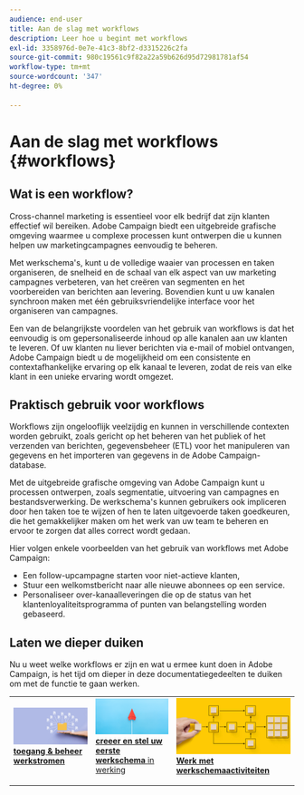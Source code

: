 ```yaml
---
audience: end-user
title: Aan de slag met workflows
description: Leer hoe u begint met workflows
exl-id: 3358976d-0e7e-41c3-8bf2-d3315226c2fa
source-git-commit: 980c19561c9f82a22a59b626d95d72981781af54
workflow-type: tm+mt
source-wordcount: '347'
ht-degree: 0%

---
```


# Aan de slag met workflows {#workflows}

## Wat is een workflow?

Cross-channel marketing is essentieel voor elk bedrijf dat zijn klanten effectief wil bereiken. Adobe Campaign biedt een uitgebreide grafische omgeving waarmee u complexe processen kunt ontwerpen die u kunnen helpen uw marketingcampagnes eenvoudig te beheren.

Met werkschema&#39;s, kunt u de volledige waaier van processen en taken organiseren, de snelheid en de schaal van elk aspect van uw marketing campagnes verbeteren, van het creëren van segmenten en het voorbereiden van berichten aan levering. Bovendien kunt u uw kanalen synchroon maken met één gebruiksvriendelijke interface voor het organiseren van campagnes.

Een van de belangrijkste voordelen van het gebruik van workflows is dat het eenvoudig is om gepersonaliseerde inhoud op alle kanalen aan uw klanten te leveren. Of uw klanten nu liever berichten via e-mail of mobiel ontvangen, Adobe Campaign biedt u de mogelijkheid om een consistente en contextafhankelijke ervaring op elk kanaal te leveren, zodat de reis van elke klant in een unieke ervaring wordt omgezet.

## Praktisch gebruik voor workflows

Workflows zijn ongelooflijk veelzijdig en kunnen in verschillende contexten worden gebruikt, zoals gericht op het beheren van het publiek of het verzenden van berichten, gegevensbeheer (ETL) voor het manipuleren van gegevens en het importeren van gegevens in de Adobe Campaign-database.

Met de uitgebreide grafische omgeving van Adobe Campaign kunt u processen ontwerpen, zoals segmentatie, uitvoering van campagnes en bestandsverwerking. De werkschema&#39;s kunnen gebruikers ook impliceren door hen taken toe te wijzen of hen te laten uitgevoerde taken goedkeuren, die het gemakkelijker maken om het werk van uw team te beheren en ervoor te zorgen dat alles correct wordt gedaan.

Hier volgen enkele voorbeelden van het gebruik van workflows met Adobe Campaign:

* Een follow-upcampagne starten voor niet-actieve klanten,
* Stuur een welkomstbericht naar alle nieuwe abonnees op een service.
* Personaliseer over-kanaalleveringen die op de status van het klantenloyaliteitsprogramma of punten van belangstelling worden gebaseerd.

## Laten we dieper duiken

Nu u weet welke workflows er zijn en wat u ermee kunt doen in Adobe Campaign, is het tijd om dieper in deze documentatiegedeelten te duiken om met de functie te gaan werken.

<table style="table-layout:fixed"><tr style="border: 0;">
<td>
<a href="access-monitor.md">
<img alt="Workflows openen en beheren" src="assets/do-not-localize/workflow-access.jpeg">
</a>
<div>
<a href="access-monitor.md"><strong> toegang &amp; beheer werkstromen </strong></a>
</div>
<p>
</td>
<td>
<a href="create-workflow.md">
<img alt="Lood" src="assets/do-not-localize/workflow-create.jpeg">
</a>
<div><a href="create-workflow.md"><strong> creeer en stel uw eerste werkschema </strong> in werking
</div>
<p>
</td>
<td>
<a href="activities/about-activities.md">
<img alt="Onfrequent" src="assets/do-not-localize/workflow-activities.jpeg">
</a>
<div>
<a href="activities/about-activities.md"><strong> Werk met werkschemaactiviteiten </strong></a>
</div>
<p></td>
</tr></table>
